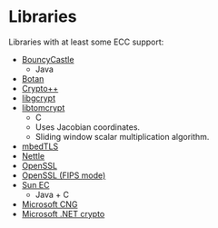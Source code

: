 # Libraries

Libraries with at least some ECC support:

 - [BouncyCastle](https://bouncycastle.org/java.html)
    - Java
 - [Botan](https://botan.randombit.net/)
 - [Crypto++](https://cryptopp.com/)
 - [libgcrypt](https://www.gnupg.org/related_software/libgcrypt/)
 - [libtomcrypt](http://www.libtom.net/LibTomCrypt/)
    - C
    - Uses Jacobian coordinates.
    - Sliding window scalar multiplication algorithm.
 - [mbedTLS](https://tls.mbed.org/)
 - [Nettle](http://www.lysator.liu.se/~nisse/nettle/)
 - [OpenSSL](https://www.openssl.org/)
 - [OpenSSL (FIPS mode)](https://www.openssl.org/docs/fipsnotes.html)
 - [Sun EC](https://docs.oracle.com/javase/7/docs/technotes/guides/security/SunProviders.html#SunEC)
    - Java + C
 - [Microsoft CNG](https://msdn.microsoft.com/en-us/library/windows/desktop/aa376210(v=vs.85).aspx)
 - [Microsoft .NET crypto](https://docs.microsoft.com/en-us/dotnet/standard/security/cryptography-model)